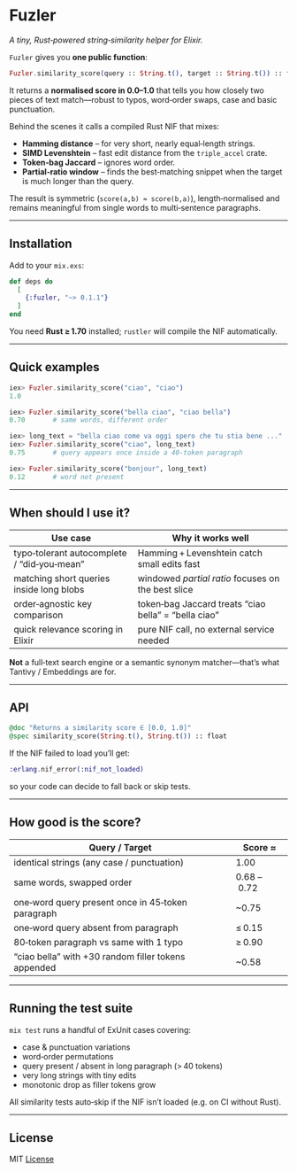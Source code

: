 # Fuzler

_A tiny, Rust‑powered string‑similarity helper for Elixir._

`Fuzler` gives you **one public function**:

```elixir
Fuzler.similarity_score(query :: String.t(), target :: String.t()) :: float
```

It returns a **normalised score in $0.0 – 1.0$** that tells you how closely
two pieces of text match—robust to typos, word‑order swaps, case and basic
punctuation.

Behind the scenes it calls a compiled Rust NIF that mixes:

- **Hamming distance** – for very short, nearly equal‑length strings.
- **SIMD Levenshtein** – fast edit distance from the `triple_accel` crate.
- **Token‑bag Jaccard** – ignores word order.
- **Partial‑ratio window** – finds the best‑matching snippet when the target is much longer than the query.

The result is symmetric (`score(a,b) ≈ score(b,a)`), length‑normalised and remains meaningful from single words to multi‑sentence paragraphs.

---

## Installation

Add to your `mix.exs`:

```elixir
def deps do
  [
    {:fuzler, "~> 0.1.1"}
  ]
end
```

You need **Rust ≥ 1.70** installed; `rustler` will compile the NIF automatically.

---

## Quick examples

```elixir
iex> Fuzler.similarity_score("ciao", "ciao")
1.0

iex> Fuzler.similarity_score("bella ciao", "ciao bella")
0.70       # same words, different order

iex> long_text = "bella ciao come va oggi spero che tu stia bene ..."
iex> Fuzler.similarity_score("ciao", long_text)
0.75       # query appears once inside a 40‑token paragraph

iex> Fuzler.similarity_score("bonjour", long_text)
0.12       # word not present
```

---

## When should I use it?

| Use case                                    | Why it works well                                    |
| ------------------------------------------- | ---------------------------------------------------- |
| typo‑tolerant autocomplete / “did‑you‑mean” | Hamming + Levenshtein catch small edits fast         |
| matching short queries inside long blobs    | windowed _partial ratio_ focuses on the best slice   |
| order‑agnostic key comparison               | token‑bag Jaccard treats “ciao bella” = “bella ciao” |
| quick relevance scoring in Elixir           | pure NIF call, no external service needed            |

**Not** a full‑text search engine or a semantic synonym matcher—that’s what
Tantivy / Embeddings are for.

---

## API

```elixir
@doc "Returns a similarity score ∈ [0.0, 1.0]"
@spec similarity_score(String.t(), String.t()) :: float
```

If the NIF failed to load you’ll get:

```elixir
:erlang.nif_error(:nif_not_loaded)
```

so your code can decide to fall back or skip tests.

---

## How good is the score?

| Query / Target                                      | Score ≈     |
| --------------------------------------------------- | ----------- |
| identical strings (any case / punctuation)          | 1.00        |
| same words, swapped order                           | 0.68 – 0.72 |
| one‑word query present once in 45‑token paragraph   | \~0.75      |
| one‑word query absent from paragraph                | ≤ 0.15      |
| 80‑token paragraph vs same with 1 typo              | ≥ 0.90      |
| “ciao bella” with +30 random filler tokens appended | \~0.58      |

---

## Running the test suite

`mix test` runs a handful of ExUnit cases covering:

- case & punctuation variations
- word‑order permutations
- query present / absent in long paragraph (> 40 tokens)
- very long strings with tiny edits
- monotonic drop as filler tokens grow

All similarity tests auto‑skip if the NIF isn’t loaded (e.g. on
CI without Rust).

---

## License

MIT [License](LICENSE)
